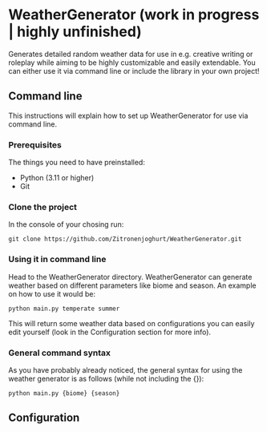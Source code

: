 # WeatherGenerator (work in progress | highly unfinished)
Generates detailed random weather data for use in e.g. creative writing or roleplay while aiming to be highly customizable and easily extendable. You can either use it via command line or include the library in your own project!

## Command line
This instructions will explain how to set up WeatherGenerator for use via command line.

### Prerequisites
The things you need to have preinstalled:
- Python (3.11 or higher)
- Git

### Clone the project
In the console of your chosing run:
```
git clone https://github.com/Zitronenjoghurt/WeatherGenerator.git
```

### Using it in command line
Head to the WeatherGenerator directory. WeatherGenerator can generate weather based on different parameters like biome and season. An example on how to use it would be:
```
python main.py temperate summer
```
This will return some weather data based on configurations you can easily edit yourself (look in the Configuration section for more info).

### General command syntax
As you have probably already noticed, the general syntax for using the weather generator is as follows (while not including the {}):
```
python main.py {biome} {season}
```

## Configuration